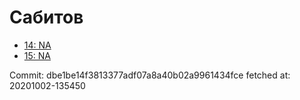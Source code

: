 # Сабитов
- [14: NA](14.md)
- [15: NA](15.md)

Commit: dbe1be14f3813377adf07a8a40b02a9961434fce
 fetched at: 20201002-135450
